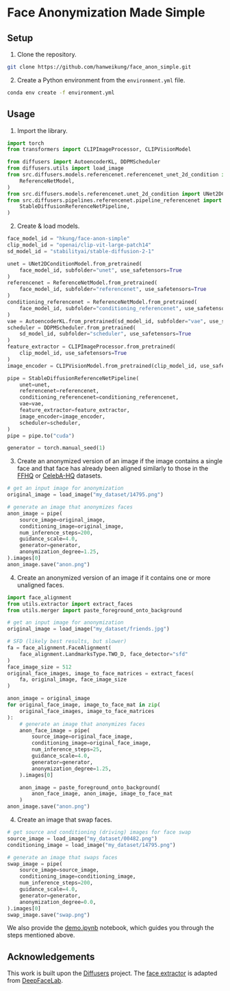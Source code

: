 # Face Anonymization Made Simple

## Setup

1. Clone the repository.

```bash
git clone https://github.com/hanweikung/face_anon_simple.git
```

2. Create a Python environment from the `environment.yml` file.

```bash
conda env create -f environment.yml
```

## Usage
1. Import the library.

```python
import torch
from transformers import CLIPImageProcessor, CLIPVisionModel

from diffusers import AutoencoderKL, DDPMScheduler
from diffusers.utils import load_image
from src.diffusers.models.referencenet.referencenet_unet_2d_condition import (
    ReferenceNetModel,
)
from src.diffusers.models.referencenet.unet_2d_condition import UNet2DConditionModel
from src.diffusers.pipelines.referencenet.pipeline_referencenet import (
    StableDiffusionReferenceNetPipeline,
)
```

2. Create & load models.

```python
face_model_id = "hkung/face-anon-simple"
clip_model_id = "openai/clip-vit-large-patch14"
sd_model_id = "stabilityai/stable-diffusion-2-1"

unet = UNet2DConditionModel.from_pretrained(
    face_model_id, subfolder="unet", use_safetensors=True
)
referencenet = ReferenceNetModel.from_pretrained(
    face_model_id, subfolder="referencenet", use_safetensors=True
)
conditioning_referencenet = ReferenceNetModel.from_pretrained(
    face_model_id, subfolder="conditioning_referencenet", use_safetensors=True
)
vae = AutoencoderKL.from_pretrained(sd_model_id, subfolder="vae", use_safetensors=True)
scheduler = DDPMScheduler.from_pretrained(
    sd_model_id, subfolder="scheduler", use_safetensors=True
)
feature_extractor = CLIPImageProcessor.from_pretrained(
    clip_model_id, use_safetensors=True
)
image_encoder = CLIPVisionModel.from_pretrained(clip_model_id, use_safetensors=True)

pipe = StableDiffusionReferenceNetPipeline(
    unet=unet,
    referencenet=referencenet,
    conditioning_referencenet=conditioning_referencenet,
    vae=vae,
    feature_extractor=feature_extractor,
    image_encoder=image_encoder,
    scheduler=scheduler,
)
pipe = pipe.to("cuda")

generator = torch.manual_seed(1)
```

3. Create an anonymized version of an image if the image contains a single face and that face has already been aligned similarly to those in the [FFHQ](https://github.com/NVlabs/ffhq-dataset) or [CelebA-HQ](https://github.com/tkarras/progressive_growing_of_gans) datasets.

```python
# get an input image for anonymization
original_image = load_image("my_dataset/14795.png")

# generate an image that anonymizes faces
anon_image = pipe(
    source_image=original_image,
    conditioning_image=original_image,
    num_inference_steps=200,
    guidance_scale=4.0,
    generator=generator,
    anonymization_degree=1.25,
).images[0]
anon_image.save("anon.png")
```

4. Create an anonymized version of an image if it contains one or more unaligned faces.

```python
import face_alignment
from utils.extractor import extract_faces
from utils.merger import paste_foreground_onto_background

# get an input image for anonymization
original_image = load_image("my_dataset/friends.jpg")

# SFD (likely best results, but slower)
fa = face_alignment.FaceAlignment(
    face_alignment.LandmarksType.TWO_D, face_detector="sfd"
)
face_image_size = 512
original_face_images, image_to_face_matrices = extract_faces(
    fa, original_image, face_image_size
)

anon_image = original_image
for original_face_image, image_to_face_mat in zip(
    original_face_images, image_to_face_matrices
):
    # generate an image that anonymizes faces
    anon_face_image = pipe(
        source_image=original_face_image,
        conditioning_image=original_face_image,
        num_inference_steps=25,
        guidance_scale=4.0,
        generator=generator,
        anonymization_degree=1.25,
    ).images[0]

    anon_image = paste_foreground_onto_background(
        anon_face_image, anon_image, image_to_face_mat
    )
anon_image.save("anon.png")
```

4. Create an image that swap faces.

```python
# get source and conditioning (driving) images for face swap
source_image = load_image("my_dataset/00482.png")
conditioning_image = load_image("my_dataset/14795.png")

# generate an image that swaps faces
swap_image = pipe(
    source_image=source_image,
    conditioning_image=conditioning_image,
    num_inference_steps=200,
    guidance_scale=4.0,
    generator=generator,
    anonymization_degree=0.0,
).images[0]
swap_image.save("swap.png")
```

We also provide the [demo.ipynb](https://github.com/hanweikung/face_anon_simple/blob/main/demo.ipynb) notebook, which guides you through the steps mentioned above.

## Acknowledgements

This work is built upon the [Diffusers](https://github.com/huggingface/diffusers) project. The [face extractor](https://github.com/hanweikung/face_anon_simple/blob/main/utils/extractor.py) is adapted from [DeepFaceLab](https://dagshub.com/idonov/DeepFaceLab/src/master/mainscripts/Extractor.py).